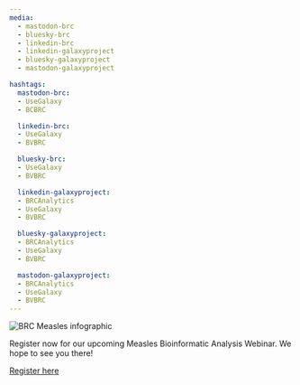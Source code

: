 ```yaml
---
media:
  - mastodon-brc
  - bluesky-brc
  - linkedin-brc
  - linkedin-galaxyproject
  - bluesky-galaxyproject
  - mastodon-galaxyproject

hashtags:
  mastodon-brc:
  - UseGalaxy
  - BCBRC

  linkedin-brc:
  - UseGalaxy
  - BVBRC

  bluesky-brc:
  - UseGalaxy
  - BVBRC

  linkedin-galaxyproject:
  - BRCAnalytics
  - UseGalaxy
  - BVBRC

  bluesky-galaxyproject:
  - BRCAnalytics
  - UseGalaxy
  - BVBRC

  mastodon-galaxyproject:
  - BRCAnalytics
  - UseGalaxy
  - BVBRC
---
```

![BRC Measles infographic](https://galaxyproject.org/events/2025-08-05-brc-measles-webinar/1752585196937.png)

Register now for our upcoming Measles Bioinformatic Analysis Webinar. We hope to see you there! 

[Register here](https://events.teams.microsoft.com/event/26e362e7-0d72-4c6a-9e86-0fd306368dfd@24d967f1-3ed8-4448-baa6-560ec572acb3)
